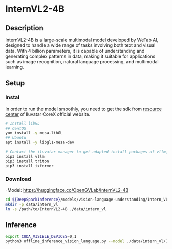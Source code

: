 # InternVL2-4B

## Description

InternVL2-4B is a large-scale multimodal model developed by WeTab AI, designed to handle a wide range of tasks involving both text and visual data. With 4 billion parameters, it is capable of understanding and generating complex patterns in data, making it suitable for applications such as image recognition, natural language processing, and multimodal learning.

## Setup

### Instal

In order to run the model smoothly, you need to get the sdk from [resource center](https://support.iluvatar.com/#/ProductLine?id=2) of Iluvatar CoreX official website.

```bash
# Install libGL
## CentOS
yum install -y mesa-libGL
## Ubuntu
apt install -y libgl1-mesa-dev

# Contact the iluvatar manager to get adapted install packages of vllm, triton, and ixformer
pip3 install vllm
pip3 install triton
pip3 install ixformer
```
### Download

-Model: <https://huggingface.co/OpenGVLab/InternVL2-4B>

```bash
cd ${DeepSparkInference}/models/vision-language-understanding/Intern_VL/vllm
mkdir -p data/intern_vl
ln -s /path/to/InternVL2-4B ./data/intern_vl
```

## Inference

```bash
export CUDA_VISIBLE_DEVICES=0,1
python3 offline_inference_vision_language.py --model ./data/intern_vl/InternVL2-4B --max-tokens 256 -tp 2 --temperature 0.0 --max-model-len 2048
```
